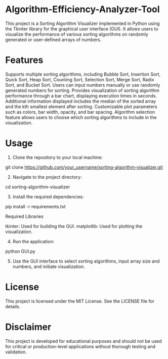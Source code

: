 
# Algorithm-Efficiency-Analyzer-Tool

This project is a Sorting Algorithm Visualizer implemented in Python using the Tkinter library for the graphical user interface (GUI). It allows users to visualize the performance of various sorting algorithms on randomly generated or user-defined arrays of numbers.

# Features

Supports multiple sorting algorithms, including Bubble Sort, Insertion Sort, Quick Sort, Heap Sort, Counting Sort, Selection Sort, Merge Sort, Radix Sort, and Bucket Sort.
Users can input numbers manually or use randomly generated numbers for sorting.
Provides visualization of sorting algorithm performance through a bar chart, displaying execution times in seconds.
Additional information displayed includes the median of the sorted array and the kth smallest element after sorting.
Customizable plot parameters such as colors, bar width, opacity, and bar spacing.
Algorithm selection feature allows users to choose which sorting algorithms to include in the visualization.

# Usage

1. Clone the repository to your local machine:
   
git clone https://github.com/your_username/sorting-algorithm-visualizer.git

2. Navigate to the project directory:

cd sorting-algorithm-visualizer

3. Install the required dependencies:

pip install -r requirements.txt

Required Libraries
   
tkinter: Used for building the GUI.
matplotlib: Used for plotting the visualization.

4. Run the application:

python GUI.py

5. Use the GUI interface to select sorting algorithms, input array size and numbers, and initiate visualization.

# License

This project is licensed under the MIT License. See the LICENSE file for details.

# Disclaimer

This project is developed for educational purposes and should not be used for critical or production-level applications without thorough testing and validation.
